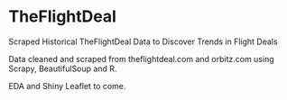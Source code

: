 # TheFlightDeal
Scraped Historical TheFlightDeal Data to Discover Trends in Flight Deals

Data cleaned and scraped from theflightdeal.com and orbitz.com using Scrapy, BeautifulSoup and R.

EDA and Shiny Leaflet to come.
